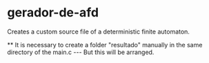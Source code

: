 # gerador-de-afd

Creates a custom source file of a deterministic finite automaton.

** It is necessary to create a folder "resultado" manually in the same directory of the main.c --- But this will be arranged.
